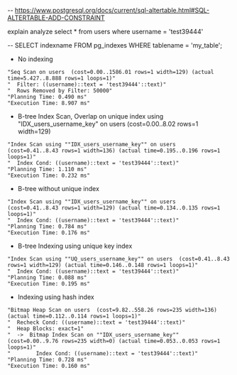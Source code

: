 -- https://www.postgresql.org/docs/current/sql-altertable.html#SQL-ALTERTABLE-ADD-CONSTRAINT

explain analyze select * from users
where username = 'test39444'

-- SELECT indexname FROM pg_indexes WHERE tablename = 'my_table';
- No indexing
```
"Seq Scan on users  (cost=0.00..1586.01 rows=1 width=129) (actual time=5.427..8.888 rows=1 loops=1)"
"  Filter: ((username)::text = 'test39444'::text)"
"  Rows Removed by Filter: 50000"
"Planning Time: 0.490 ms"
"Execution Time: 8.907 ms"
```

- B-tree Index Scan, Overlap on unique index using "IDX_users_username_key" on users  (cost=0.00..8.02 rows=1 width=129)
```
"Index Scan using ""IDX_users_username_key"" on users  (cost=0.41..8.43 rows=1 width=136) (actual time=0.195..0.196 rows=1 loops=1)"
"  Index Cond: ((username)::text = 'test39444'::text)"
"Planning Time: 1.110 ms"
"Execution Time: 0.232 ms"
```

- B-tree without unique index
```
"Index Scan using ""IDX_users_username_key"" on users  (cost=0.41..8.43 rows=1 width=129) (actual time=0.134..0.135 rows=1 loops=1)"
"  Index Cond: ((username)::text = 'test39444'::text)"
"Planning Time: 0.784 ms"
"Execution Time: 0.176 ms"
```

- B-tree Indexing using unique key index
```
"Index Scan using ""UQ_users_username_key"" on users  (cost=0.41..8.43 rows=1 width=129) (actual time=0.146..0.148 rows=1 loops=1)"
"  Index Cond: ((username)::text = 'test39444'::text)"
"Planning Time: 0.088 ms"
"Execution Time: 0.195 ms"
```

- Indexing using hash index
```
"Bitmap Heap Scan on users  (cost=9.82..558.26 rows=235 width=136) (actual time=0.112..0.114 rows=1 loops=1)"
"  Recheck Cond: ((username)::text = 'test39444'::text)"
"  Heap Blocks: exact=1"
"  ->  Bitmap Index Scan on ""IDX_users_username_key""  (cost=0.00..9.76 rows=235 width=0) (actual time=0.053..0.053 rows=1 loops=1)"
"        Index Cond: ((username)::text = 'test39444'::text)"
"Planning Time: 0.728 ms"
"Execution Time: 0.160 ms"
```
